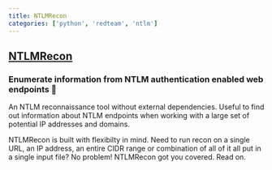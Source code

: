 ```yaml
---
title: NTLMRecon
categories: ['python', 'redteam', 'ntlm']
---
```

## [NTLMRecon](https://github.com/pwnfoo/NTLMRecon)

### Enumerate information from NTLM authentication enabled web endpoints 🔎


An NTLM reconnaissance tool without external dependencies. Useful to find out information about NTLM endpoints when working with a large set of potential IP addresses and domains.


NTLMRecon is built with flexibilty in mind. Need to run recon on a single URL, an IP address, an entire CIDR range or combination of all of it all put in a single input file? No problem! NTLMRecon got you covered. Read on.
